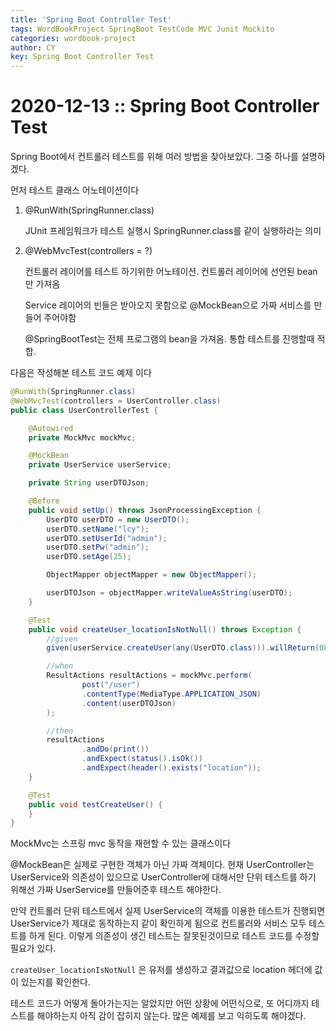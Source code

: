```yaml
---
title: 'Spring Boot Controller Test'
tags: WordBookProject SpringBoot TestCode MVC Junit Mockito
categories: wordbook-project
author: CY
key: Spring Boot Controller Test
---
```

# 2020-12-13 :: Spring Boot Controller Test

Spring Boot에서 컨트롤러 테스트를 위해 여러 방법을 찾아보았다. 그중 하나를 설명하겠다.

먼저 테스트 클래스 어노테이션이다

1. @RunWith(SpringRunner.class)

    JUnit 프레임워크가 테스트 실행시 SpringRunner.class를 같이 실행하라는 의미

2. @WebMvcTest(controllers = ?)

    컨트롤러 레이어를 테스트 하기위한 어노테이션. 컨트롤러 레이어에 선언된 bean만 가져옴

    Service 레이어의 빈들은 받아오지 못함으로 @MockBean으로 가짜 서비스를 만들어 주어야함

    @SpringBootTest는 전체 프로그램의 bean을 가져옴. 통합 테스트를 진행할때 적합.

다음은 작성해본 테스트 코드 예제 이다

```java
@RunWith(SpringRunner.class)
@WebMvcTest(controllers = UserController.class)
public class UserControllerTest {

    @Autowired
    private MockMvc mockMvc;

    @MockBean
    private UserService userService;

    private String userDTOJson;

    @Before
    public void setUp() throws JsonProcessingException {
        UserDTO userDTO = new UserDTO();
        userDTO.setName("lcy");
        userDTO.setUserId("admin");
        userDTO.setPw("admin");
        userDTO.setAge(25);

        ObjectMapper objectMapper = new ObjectMapper();

        userDTOJson = objectMapper.writeValueAsString(userDTO);
    }

    @Test
    public void createUser_locationIsNotNull() throws Exception {
        //given
        given(userService.createUser(any(UserDTO.class))).willReturn(0L);

        //when
        ResultActions resultActions = mockMvc.perform(
                post("/user")
                .contentType(MediaType.APPLICATION_JSON)
                .content(userDTOJson)
        );

        //then
        resultActions
                .andDo(print())
                .andExpect(status().isOk())
                .andExpect(header().exists("location"));
    }

    @Test
    public void testCreateUser() {
    }
}
```

MockMvc는 스프링 mvc 동작을 재현할 수 있는 클래스이다

@MockBean은 실제로 구현한 객체가 아닌 가짜 객체이다. 현재 UserController는 UserService와 의존성이 있으므로 UserController에 대해서만 단위 테스트를 하기 위해선 가짜 UserService를 만들어준후 테스트 해야한다. 

만약 컨트롤러 단위 테스트에서 실제 UserService의 객체를 이용한 테스트가 진행되면 UserService가 제대로 동작하는지 같이 확인하게 됨으로 컨트롤러와 서비스 모두 테스트를 하게 된다. 이렇게 의존성이 생긴 테스트는 잘못된것이므로 테스트 코드를 수정할 필요가 있다. 

`createUser_locationIsNotNull` 은 유저를 생성하고 결과값으로 location 헤더에 값이 있는지를 확인한다.

테스트 코드가 어떻게 돌아가는지는 알았지만 어떤 상황에 어떤식으로, 또 어디까지 테스트를 해야하는지 아직 감이 잡히지 않는다. 많은 예제를 보고 익히도록 해야겠다.